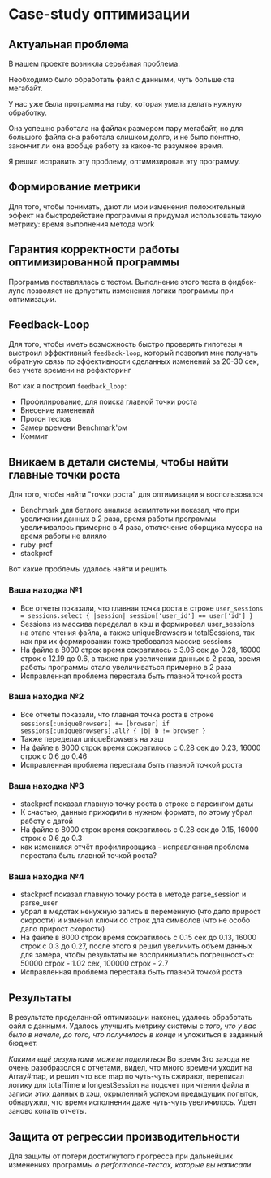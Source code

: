 # Case-study оптимизации

## Актуальная проблема
В нашем проекте возникла серьёзная проблема.

Необходимо было обработать файл с данными, чуть больше ста мегабайт.

У нас уже была программа на `ruby`, которая умела делать нужную обработку.

Она успешно работала на файлах размером пару мегабайт, но для большого файла она работала слишком долго, и не было понятно, закончит ли она вообще работу за какое-то разумное время.

Я решил исправить эту проблему, оптимизировав эту программу.

## Формирование метрики
Для того, чтобы понимать, дают ли мои изменения положительный эффект на быстродействие программы я придумал использовать такую метрику: время выполнения метода work

## Гарантия корректности работы оптимизированной программы
Программа поставлялась с тестом. Выполнение этого теста в фидбек-лупе позволяет не допустить изменения логики программы при оптимизации.

## Feedback-Loop
Для того, чтобы иметь возможность быстро проверять гипотезы я выстроил эффективный `feedback-loop`, который позволил мне получать обратную связь по эффективности сделанных изменений за 20-30 сек, без учета времени на рефакторинг

Вот как я построил `feedback_loop`:
- Профилирование, для поиска главной точки роста
- Внесение изменений
- Прогон тестов
- Замер времени Benchmark'ом
- Коммит

## Вникаем в детали системы, чтобы найти главные точки роста
Для того, чтобы найти "точки роста" для оптимизации я воспользовался
- Benchmark для беглого анализа асимптотики показал, что при увеличении данных в 2 раза, время работы программы увеличивалось примерно в 4 раза, отключение сборщика мусора на время работы не влияло
- ruby-prof
- stackprof

Вот какие проблемы удалось найти и решить

### Ваша находка №1
- Все отчеты показали, что главная точка роста в строке
  `user_sessions = sessions.select { |session| session['user_id'] == user['id'] }`
- Sessions из массива переделал в хэш и формировал user_sessions на этапе чтения файла, а также uniqueBrowsers и totalSessions, так как при их формировании тоже требовался массив sessions
- На файле в 8000 строк время сократилось с 3.06 сек до 0.28, 16000 строк с 12.19 до 0.6, а также при увеличении данных в 2 раза, время работы программы стало увеличиваться примерно в 2 раза
- Исправленная проблема перестала быть главной точкой роста

### Ваша находка №2
- Все отчеты показали, что главная точка роста в строке
  `sessions[:uniqueBrowsers] += [browser] if sessions[:uniqueBrowsers].all? { |b| b != browser }`
- Также переделал uniqueBrowsers на хэш
- На файле в 8000 строк время сократилось с 0.28 сек до 0.23, 16000 строк с 0.6 до 0.46
- Исправленная проблема перестала быть главной точкой роста

### Ваша находка №3
- stackprof показал главную точку роста в строке с парсингом даты
- К счастью, данные приходили в нужном формате, по этому убрал работу с датой
- На файле в 8000 строк время сократилось с 0.28 сек до 0.15, 16000 строк с 0.6 до 0.3
- как изменился отчёт профилировщика - исправленная проблема перестала быть главной точкой роста?

### Ваша находка №4
- stackprof показал главную точку роста в методе parse_session и parse_user
- убрал в медотах ненужную запись в переменную (что дало прирост скорости) и изменил ключи со строк для символов (что не особо дало прирост скорости)
- На файле в 8000 строк время сократилось с 0.15 сек до 0.13, 16000 строк с 0.3 до 0.27, после этого я решил увеличить объем данных для замера, чтобы результаты не воспринимались погрешностью: 50000 строк - 1.02 сек, 100000 строк - 2.7
- Исправленная проблема перестала быть главной точкой роста

## Результаты
В результате проделанной оптимизации наконец удалось обработать файл с данными.
Удалось улучшить метрику системы с *того, что у вас было в начале, до того, что получилось в конце* и уложиться в заданный бюджет.

*Какими ещё результами можете поделиться*
Во время 3го захода не очень разобразолся с отчетами, видел, что много времени уходит на Array#map, и решил что все map по чуть-чуть сжирают, переписал логику для totalTime и longestSession на подсчет при чтении файла и записи этих данных в хэш, окрыленный успехом предыдущих попыток, обнаружил, что время исполнения даже чуть-чуть увеличилось. Ушел заново копать отчеты.

## Защита от регрессии производительности
Для защиты от потери достигнутого прогресса при дальнейших изменениях программы *о performance-тестах, которые вы написали*

